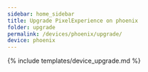 ```yaml
---
sidebar: home_sidebar
title: Upgrade PixelExperience on phoenix
folder: upgrade
permalink: /devices/phoenix/upgrade/
device: phoenix
---
```

{% include templates/device_upgrade.md %}

